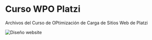 # Curso WPO Platzi
Archivos del Curso de OPtimización de Carga de Sitios Web de Platzi

![Diseño website](portfolio.png "Logo Title Text 1")
